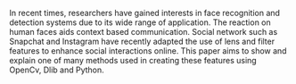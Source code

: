 In recent times, researchers have gained interests in face recognition and detection systems due to its wide range of application. The reaction on human faces aids context based communication. 
Social network such as Snapchat and Instagram have recently adapted the use of lens and filter features to enhance social interactions online. 
This paper aims to show and explain one of many methods used in creating these features using OpenCv, Dlib and Python.
